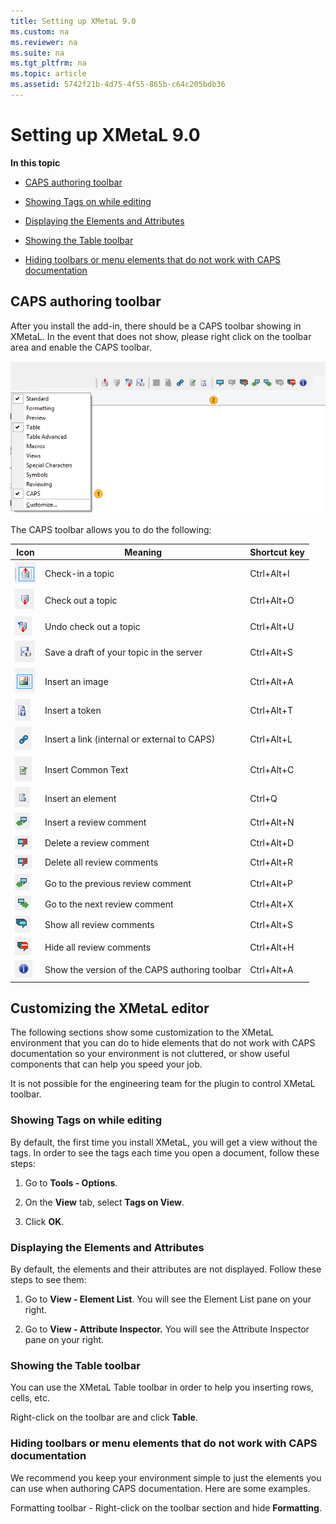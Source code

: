 ```yaml
---
title: Setting up XMetaL 9.0
ms.custom: na
ms.reviewer: na
ms.suite: na
ms.tgt_pltfrm: na
ms.topic: article
ms.assetid: 5742f21b-4d75-4f55-865b-c64c205bdb36
---
```

# Setting up XMetaL 9.0
**In this topic**

-   [CAPS authoring toolbar](#bkmk_toolbar)

-   [Showing Tags on while editing](#bkmk_tagsonview)

-   [Displaying the Elements and Attributes](#bkmk_displayelementsattributes)

-   [Showing the Table toolbar](#bkmk_tabletoolbar)

-   [Hiding toolbars or menu elements that do not work with CAPS documentation](#bkmk_hiddingtoolbars)

## <a name="bkmk_toolbar"></a>CAPS authoring toolbar
After you install the add-in, there should be a CAPS toolbar showing in XMetaL. In the event that does not show, please right click on the toolbar area and enable the CAPS toolbar.

![](../Image/XMetaL-CAPS-Authoring-Tool.png)

The CAPS toolbar allows you to do the following:

|Icon|Meaning|Shortcut key|
|--------|-----------|----------------|
|![](../Image/XMetaL-checkin.png)|Check-in a topic|Ctrl+Alt+I|
|![](../Image/XMetaL-checkout-topic.png)|Check out a topic|Ctrl+Alt+O|
|![](../Image/XMetaL-undo-checkout.png)|Undo check out a topic|Ctrl+Alt+U|
|![](../Image/XMetaL---Save-draft.PNG)|Save a draft of your topic in the server|Ctrl+Alt+S|
|![](../Image/XMetaL-insert-image.png)|Insert an image|Ctrl+Alt+A|
|![](../Image/XMetaL-insert-token.png)|Insert a token|Ctrl+Alt+T|
|![](../Image/XMetaL-insert-link.png)|Insert a link (internal or external to CAPS)|Ctrl+Alt+L|
|![](../Image/XMetaL-common-text.png)|Insert Common Text|Ctrl+Alt+C|
|![](../Image/XMetaL---Quick-Insert.PNG)|Insert an element|Ctrl+Q|
|![](../Image/XMetaL---Previous-Review-Comment.PNG)|Insert  a review comment|Ctrl+Alt+N|
|![](../Image/XMetaL---Delete-Review-Comment.PNG)|Delete a review comment|Ctrl+Alt+D|
|![](../Image/XMetaL---Delete-Review-Comment.PNG)|Delete all review comments|Ctrl+Alt+R|
|![](../Image/XMetaL---Previous-Review-Comment.PNG)|Go to the previous review comment|Ctrl+Alt+P|
|![](../Image/XMetaL---Next-Review-Comment.PNG)|Go to the next review comment|Ctrl+Alt+X|
|![](../Image/XMetaL---Show-All-Review-Comments.PNG)|Show all review comments|Ctrl+Alt+S|
|![](../Image/XMetaL---Hide-All-Review-Comments.PNG)|Hide all review comments|Ctrl+Alt+H|
|![](../Image/XMetaL-about.PNG)|Show the version of the CAPS authoring toolbar|Ctrl+Alt+A|

## Customizing the XMetaL editor
The following sections show some customization to the XMetaL environment that you can do to hide elements that do not work with CAPS documentation so your environment is not cluttered, or show useful components that can help you speed your job.

It is not possible for the engineering team for the  plugin to control  XMetaL toolbar.

### <a name="bkmk_tagsonview"></a>Showing Tags on while editing
By default, the first time you install XMetaL, you will get a view without the tags. In order to see the tags each time you open a document, follow these steps:

1.  Go to **Tools - Options**.

2.  On the **View** tab, select **Tags on View**.

3.  Click **OK**.

### <a name="bkmk_displayelementsattributes"></a>Displaying the Elements and Attributes
By default, the elements and their attributes are not displayed. Follow these steps to see them:

1.  Go to **View - Element List**. You will see the Element List pane on your right.

2.  Go to **View - Attribute Inspector.** You will see the Attribute Inspector pane on your right.

### <a name="bkmk_tabletoolbar"></a>Showing the Table toolbar
You can use the XMetaL Table toolbar in order to help you inserting rows, cells, etc.

Right-click on the toolbar are and click **Table**.

### <a name="bkmk_hiddingtoolbars"></a>Hiding toolbars or menu elements  that do not work with CAPS documentation
We recommend you keep your environment simple to just the elements you can use when authoring CAPS documentation. Here are some examples.

Formatting toolbar  - Right-click on the toolbar section and hide **Formatting**.

